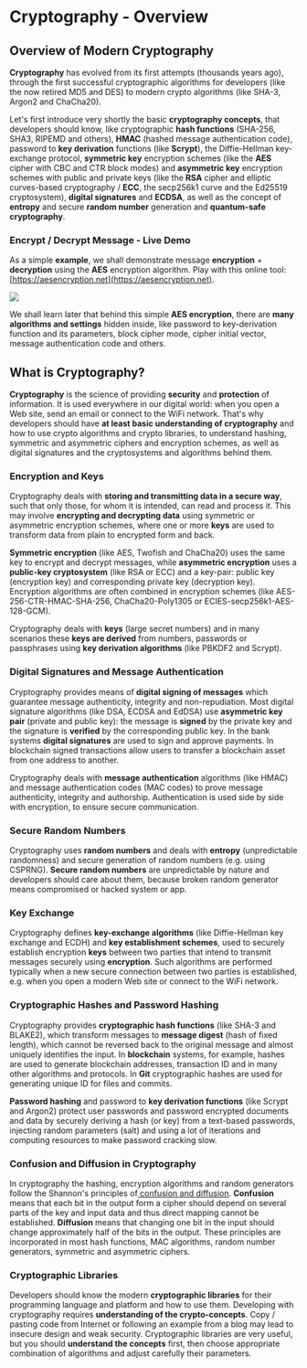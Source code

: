 # Cryptography - Overview

## Overview of Modern Cryptography

**Cryptography** has evolved from its first attempts (thousands years ago), through the first successful cryptographic algorithms for developers (like the now retired MD5 and DES) to modern crypto algorithms (like SHA-3, Argon2 and ChaCha20).

Let's first introduce very shortly the basic **cryptography concepts**, that developers should know, like cryptographic **hash functions** (SHA-256, SHA3, RIPEMD and others), **HMAC** (hashed message authentication code), password to **key derivation** functions (like **Scrypt**), the Diffie-Hellman key-exchange protocol, **symmetric key** encryption schemes (like the **AES** cipher with CBC and CTR block modes) and **asymmetric key** encryption schemes with public and private keys (like the **RSA** cipher and elliptic curves-based cryptography / **ECC**, the secp256k1 curve and the Ed25519 cryptosystem), **digital signatures** and **ECDSA**, as well as the concept of **entropy** and secure **random number** generation and **quantum-safe cryptography**.

### Encrypt / Decrypt Message - Live Demo

As a simple **example**, we shall demonstrate message **encryption** + **decryption** using the **AES** encryption algorithm. Play with this online tool: [https://aesencryption.net](https://aesencryption.net).

![](assets/encrypt-decrypt-live-demo.jpg)

We shall learn later that behind this simple **AES encryption**, there are **many algorithms and settings** hidden inside, like password to key-derivation function and its parameters, block cipher mode, cipher initial vector, message authentication code and others.

## What is Cryptography?

**Cryptography** is the science of providing **security** and **protection** of information. It is used everywhere in our digital world: when you open a Web site, send an email or connect to the WiFi network. That's why developers should have **at least basic understanding of cryptography** and how to use crypto algorithms and crypto libraries, to understand hashing, symmetric and asymmetric ciphers and encryption schemes, as well as digital signatures and the cryptosystems and algorithms behind them.

### Encryption and Keys

Cryptography deals with **storing and transmitting data in a secure way**, such that only those, for whom it is intended, can read and process it. This may involve **encrypting and decrypting data** using symmetric or asymmetric encryption schemes, where one or more **keys** are used to transform data from plain to encrypted form and back.

**Symmetric encryption** (like AES, Twofish and ChaCha20) uses the same key to encrypt and decrypt messages, while **asymmetric encryption** uses a **public-key cryptosystem** (like RSA or ECC) and a key-pair: public key (encryption key) and corresponding private key (decryption key). Encryption algorithms are often combined in encryption schemes (like AES-256-CTR-HMAC-SHA-256, ChaCha20-Poly1305 or ECIES-secp256k1-AES-128-GCM).

Cryptography deals with **keys** (large secret numbers) and in many scenarios these **keys are derived** from numbers, passwords or passphrases using **key derivation algorithms** (like PBKDF2 and Scrypt).

### Digital Signatures and Message Authentication

Cryptography provides means of **digital signing of messages** which guarantee message authenticity, integrity and non-repudiation. Most digital signature algorithms (like DSA, ECDSA and EdDSA) use **asymmetric key pair** (private and public key): the message is **signed** by the private key and the signature is **verified** by the corresponding public key. In the bank systems **digital signatures** are used to sign and approve payments. In blockchain signed transactions allow users to transfer a blockchain asset from one address to another.

Cryptography deals with **message authentication** algorithms (like HMAC) and message authentication codes (MAC codes) to prove message authenticity, integrity and authorship. Authentication is used side by side with encryption, to ensure secure communication.

### Secure Random Numbers

Cryptography uses **random numbers** and deals with **entropy** (unpredictable randomness) and secure generation of random numbers (e.g. using CSPRNG). **Secure random numbers** are unpredictable by nature and developers should care about them, because broken random generator means compromised or hacked system or app.

### Key Exchange

Cryptography defines **key-exchange algorithms** (like Diffie-Hellman key exchange and ECDH) and **key establishment schemes**, used to securely establish encryption **keys** between two parties that intend to transmit messages securely using **encryption**. Such algorithms are performed typically when a new secure connection between two parties is established, e.g. when you open a modern Web site or connect to the WiFi network.

### Cryptographic Hashes and Password Hashing

Cryptography provides **cryptographic hash functions** (like SHA-3 and BLAKE2), which transform messages to **message digest** (hash of fixed length), which cannot be reversed back to the original message and almost uniquely identifies the input. In **blockchain** systems, for example, hashes are used to generate blockchain addresses, transaction ID and in many other algorithms and protocols. In **Git** cryptographic hashes are used for generating unique ID for files and commits.

**Password hashing** and password to **key derivation functions** (like Scrypt and Argon2) protect user passwords and password encrypted documents and data by securely deriving a hash (or key) from a text-based passwords, injecting random parameters (salt) and using a lot of iterations and computing resources to make password cracking slow.

### Confusion and Diffusion in Cryptography

In cryptography the hashing, encryption algorithms and random generators follow the Shannon's principles of[ confusion and diffusion](https://en.wikipedia.org/wiki/Confusion\_and\_diffusion). **Confusion** means that each bit in the output form a cipher should depend on several parts of the key and input data and thus direct mapping cannot be established. **Diffusion** means that changing one bit in the input should change approximately half of the bits in the output. These principles are incorporated in most hash functions, MAC algorithms, random number generators, symmetric and asymmetric ciphers.

### Cryptographic Libraries

Developers should know the modern **cryptographic libraries** for their programming language and platform and how to use them. Developing with cryptography requires **understanding of the crypto-concepts**. Copy / pasting code from Internet or following an example from a blog may lead to insecure design and weak security. Cryptographic libraries are very useful, but you should **understand the concepts** first, then choose appropriate combination of algorithms and adjust carefully their parameters.
